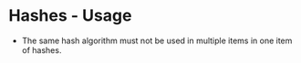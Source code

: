# Hashes - Usage

* The same hash algorithm must not be used in multiple items in one item of
  hashes.
